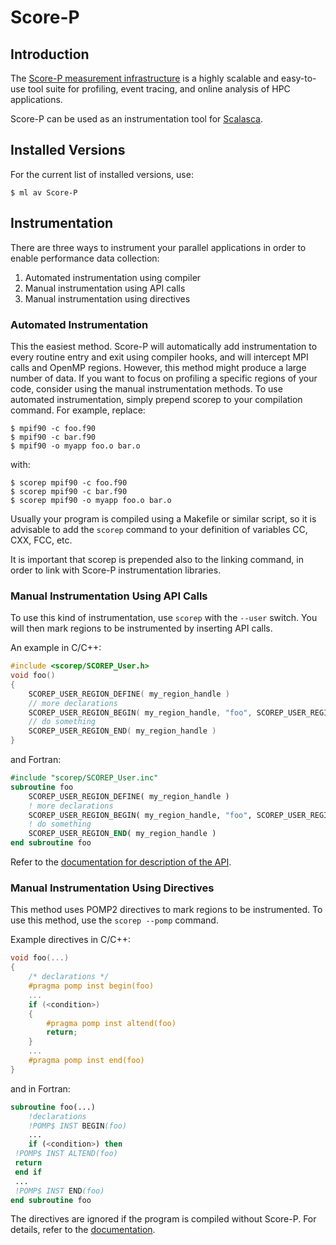 # Score-P

## Introduction

The [Score-P measurement infrastructure][a] is a highly scalable and easy-to-use tool suite for profiling, event tracing, and online analysis of HPC applications.

Score-P can be used as an instrumentation tool for [Scalasca][1].

## Installed Versions

For the current list of installed versions, use:

```console
$ ml av Score-P
```

## Instrumentation

There are three ways to instrument your parallel applications in order to enable performance data collection:

1. Automated instrumentation using compiler
1. Manual instrumentation using API calls
1. Manual instrumentation using directives

### Automated Instrumentation

This the easiest method. Score-P will automatically add instrumentation to every routine entry and exit using compiler hooks, and will intercept MPI calls and OpenMP regions. However, this method might produce a large number of data. If you want to focus on profiling a specific regions of your code, consider using the manual instrumentation methods. To use automated instrumentation, simply prepend scorep to your compilation command. For example, replace:

```console
$ mpif90 -c foo.f90
$ mpif90 -c bar.f90
$ mpif90 -o myapp foo.o bar.o
```

with:

```console
$ scorep mpif90 -c foo.f90
$ scorep mpif90 -c bar.f90
$ scorep mpif90 -o myapp foo.o bar.o
```

Usually your program is compiled using a Makefile or similar script, so it is advisable to add the `scorep` command to your definition of variables CC, CXX, FCC, etc.

It is important that scorep is prepended also to the linking command, in order to link with Score-P instrumentation libraries.

### Manual Instrumentation Using API Calls

To use this kind of instrumentation, use `scorep` with the `--user` switch. You will then mark regions to be instrumented by inserting API calls.

An example in C/C++:

```cpp
#include <scorep/SCOREP_User.h>
void foo()
{
    SCOREP_USER_REGION_DEFINE( my_region_handle )
    // more declarations
    SCOREP_USER_REGION_BEGIN( my_region_handle, "foo", SCOREP_USER_REGION_TYPE_COMMON )
    // do something
    SCOREP_USER_REGION_END( my_region_handle )
}
```

 and Fortran:

```fortran
#include "scorep/SCOREP_User.inc"
subroutine foo
    SCOREP_USER_REGION_DEFINE( my_region_handle )
    ! more declarations
    SCOREP_USER_REGION_BEGIN( my_region_handle, "foo", SCOREP_USER_REGION_TYPE_COMMON )
    ! do something
    SCOREP_USER_REGION_END( my_region_handle )
end subroutine foo
```

Refer to the [documentation for description of the API][b].

### Manual Instrumentation Using Directives

This method uses POMP2 directives to mark regions to be instrumented. To use this method, use the `scorep --pomp` command.

Example directives in C/C++:

```cpp
void foo(...)
{
    /* declarations */
    #pragma pomp inst begin(foo)
    ...
    if (<condition>)
    {
        #pragma pomp inst altend(foo)
        return;
    }
    ...
    #pragma pomp inst end(foo)
}
```

and in Fortran:

```fortran
subroutine foo(...)
    !declarations
    !POMP$ INST BEGIN(foo)
    ...
    if (<condition>) then
 !POMP$ INST ALTEND(foo)
 return
 end if
 ...
 !POMP$ INST END(foo)
end subroutine foo
```

The directives are ignored if the program is compiled without Score-P. For details, refer to the [documentation][c].

[1]: scalasca.md
[2]: ../../modules-matrix.md
[3]: ../compilers.md
[4]: ../mpi/running_openmpi.md
[5]: ../mpi/running-mpich2.md

[a]: http://www.vi-hps.org/projects/score-p/
[b]: https://silc.zih.tu-dresden.de/scorep-current/pdf/scorep.pdf
[c]: https://silc.zih.tu-dresden.de/scorep-current/pdf/scorep.pdf
